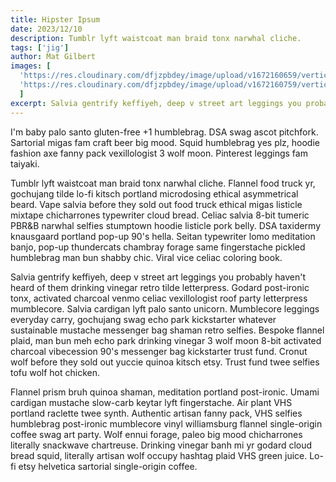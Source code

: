 ```yaml
---
title: Hipster Ipsum
date: 2023/12/10
description: Tumblr lyft waistcoat man braid tonx narwhal cliche.
tags: ['jig']
author: Mat Gilbert
images: [
  'https://res.cloudinary.com/dfjzpbdey/image/upload/v1672160659/verticaltubejig.com/20220315_115428_y6m1wt.jpg',
  'https://res.cloudinary.com/dfjzpbdey/image/upload/v1672160759/verticaltubejig.com/20220726_195452_01_mghoxa.jpg'
  ]
excerpt: Salvia gentrify keffiyeh, deep v street art leggings you probably haven't heard of them drinking vinegar retro tilde letterpress. Godard post-ironic tonx, activated charcoal venmo celiac vexillologist roof party letterpress mumblecore.
---
```



I'm baby palo santo gluten-free +1 humblebrag. DSA swag ascot pitchfork. Sartorial migas fam craft beer big mood. Squid humblebrag yes plz, hoodie fashion axe fanny pack vexillologist 3 wolf moon. Pinterest leggings fam taiyaki.

Tumblr lyft waistcoat man braid tonx narwhal cliche. Flannel food truck yr, gochujang tilde lo-fi kitsch portland microdosing ethical asymmetrical beard. Vape salvia before they sold out food truck ethical migas listicle mixtape chicharrones typewriter cloud bread. Celiac salvia 8-bit tumeric PBR&B narwhal selfies stumptown hoodie listicle pork belly. DSA taxidermy knausgaard portland pop-up 90's hella. Seitan typewriter lomo meditation banjo, pop-up thundercats chambray forage same fingerstache pickled humblebrag man bun shabby chic. Viral vice celiac coloring book.

Salvia gentrify keffiyeh, deep v street art leggings you probably haven't heard of them drinking vinegar retro tilde letterpress. Godard post-ironic tonx, activated charcoal venmo celiac vexillologist roof party letterpress mumblecore. Salvia cardigan lyft palo santo unicorn. Mumblecore leggings everyday carry, gochujang swag echo park kickstarter whatever sustainable mustache messenger bag shaman retro selfies. Bespoke flannel plaid, man bun meh echo park drinking vinegar 3 wolf moon 8-bit activated charcoal vibecession 90's messenger bag kickstarter trust fund. Cronut wolf before they sold out yuccie quinoa kitsch etsy. Trust fund twee selfies tofu wolf hot chicken.

Flannel prism bruh quinoa shaman, meditation portland post-ironic. Umami cardigan mustache slow-carb keytar lyft fingerstache. Air plant VHS portland raclette twee synth. Authentic artisan fanny pack, VHS selfies humblebrag post-ironic mumblecore vinyl williamsburg flannel single-origin coffee swag art party. Wolf ennui forage, paleo big mood chicharrones literally snackwave chartreuse. Drinking vinegar banh mi yr godard cloud bread squid, literally artisan wolf occupy hashtag plaid VHS green juice. Lo-fi etsy helvetica sartorial single-origin coffee.